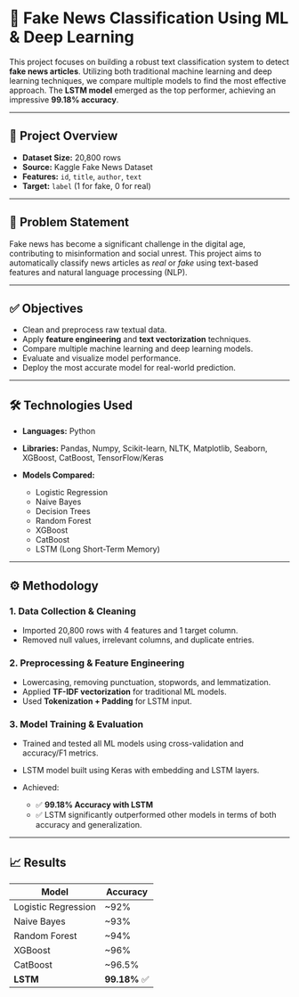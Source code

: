 # 📰 Fake News Classification Using ML & Deep Learning

This project focuses on building a robust text classification system to detect **fake news articles**. Utilizing both traditional machine learning and deep learning techniques, we compare multiple models to find the most effective approach. The **LSTM model** emerged as the top performer, achieving an impressive **99.18% accuracy**.

---

## 📌 Project Overview

* **Dataset Size:** 20,800 rows
* **Source:** Kaggle Fake News Dataset
* **Features:** `id`, `title`, `author`, `text`
* **Target:** `label` (1 for fake, 0 for real)

---

## 🧠 Problem Statement

Fake news has become a significant challenge in the digital age, contributing to misinformation and social unrest. This project aims to automatically classify news articles as *real* or *fake* using text-based features and natural language processing (NLP).

---

## ✅ Objectives

* Clean and preprocess raw textual data.
* Apply **feature engineering** and **text vectorization** techniques.
* Compare multiple machine learning and deep learning models.
* Evaluate and visualize model performance.
* Deploy the most accurate model for real-world prediction.

---

## 🛠️ Technologies Used

* **Languages:** Python
* **Libraries:** Pandas, Numpy, Scikit-learn, NLTK, Matplotlib, Seaborn, XGBoost, CatBoost, TensorFlow/Keras
* **Models Compared:**

  * Logistic Regression
  * Naive Bayes
  * Decision Trees
  * Random Forest
  * XGBoost
  * CatBoost
  * LSTM (Long Short-Term Memory)

---

## ⚙️ Methodology

### 1. Data Collection & Cleaning

* Imported 20,800 rows with 4 features and 1 target column.
* Removed null values, irrelevant columns, and duplicate entries.

### 2. Preprocessing & Feature Engineering

* Lowercasing, removing punctuation, stopwords, and lemmatization.
* Applied **TF-IDF vectorization** for traditional ML models.
* Used **Tokenization + Padding** for LSTM input.

### 3. Model Training & Evaluation

* Trained and tested all ML models using cross-validation and accuracy/F1 metrics.
* LSTM model built using Keras with embedding and LSTM layers.
* Achieved:

  * ✅ **99.18% Accuracy with LSTM**
  * ✅ LSTM significantly outperformed other models in terms of both accuracy and generalization.

---

## 📈 Results

| Model               | Accuracy     |
| ------------------- | ------------ |
| Logistic Regression | \~92%        |
| Naive Bayes         | \~93%        |
| Random Forest       | \~94%        |
| XGBoost             | \~96%        |
| CatBoost            | \~96.5%      |
| **LSTM**            | **99.18%** ✅ |
